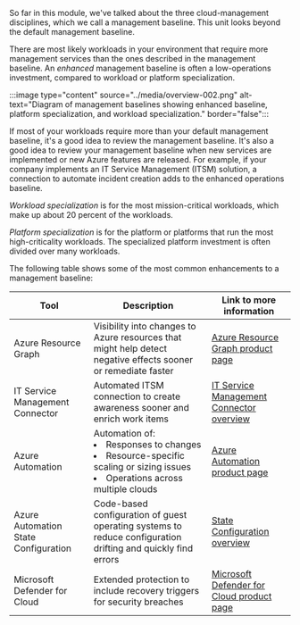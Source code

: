 So far in this module, we've talked about the three cloud-management disciplines, which we call a management baseline. This unit looks beyond the default management baseline. 

There are most likely workloads in your environment that require more management services than the ones described in the management baseline. An *enhanced* management baseline is often a low-operations investment, compared to workload or platform specialization.

:::image type="content" source="../media/overview-002.png" alt-text="Diagram of management baselines showing enhanced baseline, platform specialization, and workload specialization." border="false":::

If most of your workloads require more than your default management baseline, it's a good idea to review the management baseline. It's also a good idea to review your management baseline when new services are implemented or new Azure features are released. For example, if your company implements an IT Service Management (ITSM) solution, a connection to automate incident creation adds to the enhanced operations baseline.

*Workload specialization* is for the most mission-critical workloads, which make up about 20 percent of the workloads.

*Platform specialization* is for the platform or platforms that run the most high-criticality workloads. The specialized platform investment is often divided over many workloads.

The following table shows some of the most common enhancements to a management baseline:

| Tool | Description | Link to more information |
| -----|-------------|--------------------------|
| Azure Resource Graph | Visibility into changes to Azure resources that might help detect negative effects sooner or remediate faster | [Azure Resource Graph product page](https://azure.microsoft.com/features/resource-graph/) |
| IT Service Management Connector | Automated ITSM connection to create awareness sooner and enrich work items |  [IT Service Management Connector overview](/azure/azure-monitor/alerts/itsmc-overview) |
| Azure Automation | Automation of: <li> Responses to changes</li><li>Resource-specific scaling or sizing issues</li><li> Operations across multiple clouds</li> |  [Azure Automation product page](https://azure.microsoft.com/services/automation/) |
| Azure Automation State Configuration 	| Code-based configuration of guest operating systems to reduce configuration drifting and quickly find errors | [State Configuration overview](/azure/automation/automation-dsc-overview) |
| Microsoft Defender for Cloud	| Extended protection to include recovery triggers for security breaches | [Microsoft Defender for Cloud product page](https://azure.microsoft.com/services/security-center/) |
